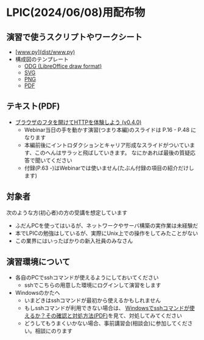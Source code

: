# LPIC(2024/06/08)用配布物


## 演習で使うスクリプトやワークシート

- [www.py](dist/www.py)
- 構成図のテンプレート
    - [ODG (LibreOffice draw format)](dist/templates/www-design-template.odg)
    - [SVG](dist/templates/www-design-template.svg)
    - [PNG](dist/templates/www-design-template.png)
    - [PDF](dist/templates/www-design-template.pdf)


## テキスト(PDF)

- [ブラウザのフタを開けてHTTPを体験しよう (v0.4.0)](dist/ブラウザのフタを開けてHTTPを体験しよう_20240608v0.4.0.pdf)
    - Webinar当日の手を動かす演習(つまり本編)のスライドは P.16 - P.48 になります
    - 本編前後にイントロダクションとキャリア形成なスライドがついています、このへんはサラッと飛ばしていきます。
      なにかあれば最後の質疑応答で聞いてください
    - 付録(P.63 -)はWebinarでは使いません(たぶん付録の項目の紹介だけします)


## 対象者

次のような方(初心者)の方の受講を想定しています

- ふだんPCを使ってはいるが、ネットワークやサーバ構築の実作業は未経験だ
- 本でLPICの勉強はしているが、実際にUnix上での操作をしてみたことがない
- この業界にはいったばかりの新入社員のみなさん


## 演習環境について

- 各自のPCでsshコマンドが使えるようにしておいてください
    - sshでこちらの用意した環境にログインして演習をします
- Windowsのかたへ
    - いまどきはsshコマンドが最初から使えるかもしれません
    - もしsshコマンドが利用できない場合は、
        [Windowsでsshコマンドが使えるか？その確認と対処方法(PDF)](dist/Windowsでsshコマンドが使えるか？その確認と対処方法.pdf)を見て、対処してみてください
    - どうしてもうまくいかない場合、事前講習会(相談会)に参加してください。相談にのります
